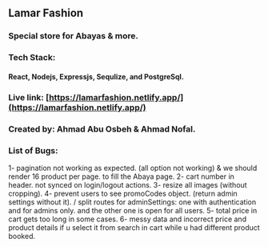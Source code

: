 ## Lamar Fashion

### Special store for Abayas & more.

### Tech Stack:

#### React, Nodejs, Expressjs, Sequlize, and PostgreSql.

### Live link: [https://lamarfashion.netlify.app/](https://lamarfashion.netlify.app/)

### Created by: Ahmad Abu Osbeh & Ahmad Nofal.

### List of Bugs:

1- pagination not working as expected. (all option not working) & we should render 16 product per page. to fill the Abaya page.
2- cart number in header. not synced on login/logout actions.
3- resize all images (without cropping).
4- prevent users to see promoCodes object. (return admin settings without it). / split routes for adminSettings: one with authentication and for admins only. and the other one is open for all users.
5- total price in cart gets too long in some cases.
6- messy data and incorrect price and product details if u select it from search in cart while u had different product booked.